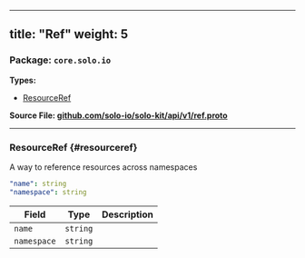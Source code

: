 
---
title: "Ref"
weight: 5
---

<!-- Code generated by solo-kit. DO NOT EDIT. -->


### Package: `core.solo.io` 
**Types:**


- [ResourceRef](#resourceref)
  



**Source File: [github.com/solo-io/solo-kit/api/v1/ref.proto](https://github.com/solo-io/solo-kit/blob/main/api/v1/ref.proto)**





---
### ResourceRef {#resourceref}

 
A way to reference resources across namespaces

```yaml
"name": string
"namespace": string

```

| Field | Type | Description |
| ----- | ---- | ----------- | 
| `name` | `string` |  |
| `namespace` | `string` |  |





<!-- Start of HubSpot Embed Code -->
<script type="text/javascript" id="hs-script-loader" async defer src="//js.hs-scripts.com/5130874.js"></script>
<!-- End of HubSpot Embed Code -->

